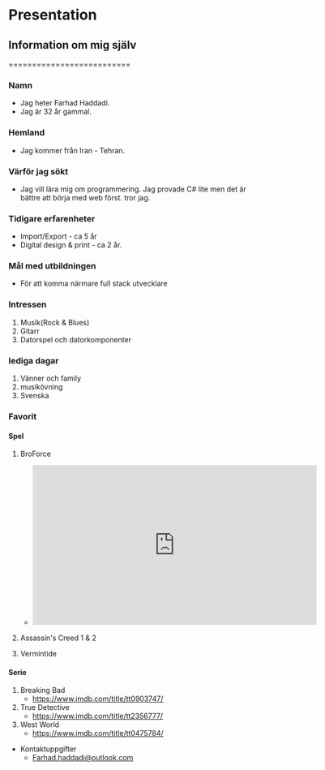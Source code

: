 # Presentation
## Information om mig själv
==========================

###      **Namn** 
-  Jag heter Farhad Haddadi. 
-  Jag är 32 år gammal.
### **Hemland**
-  Jag kommer från Iran - Tehran.
### **Värför jag sökt**
- Jag vill lära mig om programmering. Jag provade C# lite men det är bättre att börja med web först. tror jag.
### **Tidigare erfarenheter**
-  Import/Export - ca 5 år
-  Digital design & print - ca 2 år.
### **Mål med utbildningen**
-  För att komma närmare full stack utvecklare
### **Intressen**
1.  Musik(Rock & Blues)
2.  Gitarr
3.  Datorspel och datorkomponenter
### **lediga dagar**
1.  Vänner och family
2.  musikövning
3.  Svenska 
### **Favorit**
#### **Spel**
1.  BroForce 
    - <iframe width="560" height="315" src="https://www.youtube.com/embed/8mOAQ7t9JjY" title="YouTube video player" frameborder="0" allow="accelerometer; autoplay; clipboard-write; encrypted-media; gyroscope; picture-in-picture" allowfullscreen></iframe>

2.  Assassin's Creed 1 & 2
3.  Vermintide

#### **Serie**
1.  Breaking Bad
    - https://www.imdb.com/title/tt0903747/
2.  True Detective
    - https://www.imdb.com/title/tt2356777/
3.  West World
    - https://www.imdb.com/title/tt0475784/

  * Kontaktuppgifter
    + Farhad.haddadi@outlook.com
    
